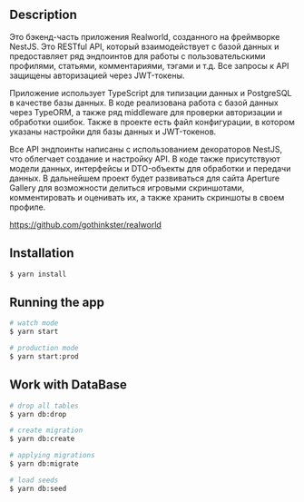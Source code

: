 ## Description

Это бэкенд-часть приложения Realworld, созданного на фреймворке NestJS. Это RESTful API, который взаимодействует с базой данных и предоставляет ряд эндпоинтов для работы с пользовательскими профилями, статьями, комментариями, тэгами и т.д. Все запросы к API защищены авторизацией через JWT-токены.

Приложение использует TypeScript для типизации данных и PostgreSQL в качестве базы данных. В коде реализована работа с базой данных через TypeORM, а также ряд middleware для проверки авторизации и обработки ошибок. Также в проекте есть файл конфигурации, в котором указаны настройки для базы данных и JWT-токенов.

Все API эндпоинты написаны с использованием декораторов NestJS, что облегчает создание и настройку API. В коде также присутствуют модели данных, интерфейсы и DTO-объекты для обработки и передачи данных.
В дальнейшем проект будет развиваться для сайта Aperture Gallery для возможности делиться игровыми скриншотами, комментировать и оценивать их, а также хранить скриншоты в своем профиле.

https://github.com/gothinkster/realworld

## Installation

```bash
$ yarn install
```

## Running the app

```bash
# watch mode
$ yarn start

# production mode
$ yarn start:prod
```

## Work with DataBase 

```bash
# drop all tables 
$ yarn db:drop

# create migration
$ yarn db:create

# applying migrations
$ yarn db:migrate

# load seeds
$ yarn db:seed
```
